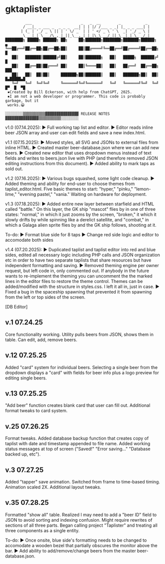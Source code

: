 # gktaplister
```
         ___                      _   _  __        _           _
        / __|_ _ ___ _  _ _ _  __| | | |/ /___ _ _| |_ _ _ ___| |
       | (_ | '_/ _ \ || | ' \/ _` | | ' </ _ \ ' \  _| '_/ _ \ |
        \___|_| \___/\_,_|_||_\__,_| |_|\_\___/_||_\__|_| \___/_|
████████╗ █████╗ ██████╗ ██╗     ██╗███████╗████████╗███████╗██████╗       ▄                                        
╚══██╔══╝██╔══██╗██╔══██╗██║     ██║██╔════╝╚══██╔══╝██╔════╝██╔══██╗      █                                        
   ██║   ███████║██████╔╝██║     ██║███████╗   ██║   █████╗  ██████╔╝      █                                   
   ██║   ██╔══██║██╔═══╝ ██║     ██║╚════██║   ██║   ██╔══╝  ██╔══██╗     ███                                  
   ██║   ██║  ██║██║     ███████╗██║███████║   ██║   ███████╗██║  ██║  █▄█████▄█                                   
   ╚═╝   ╚═╝  ╚═╝╚═╝     ╚══════╝╚═╝╚══════╝   ╚═╝   ╚══════╝╚═╝  ╚═╝  █▀  █  ▀█     
 ▪Created by Bill Eckerson, with help from ChatGPT, 2025.
 ▪I am not a web developer or programmer. This code is probably garbage, but it
 works.😁

░░░░░░░░▒▒▒▒▒▒▒▒▒▒▓▓▓▓▓▓▓▓▓▓▓▓▓▓▓ RELEASE NOTES ▓▓▓▓▓▓▓▓▓▓▓▓▓▓▓▒▒▒▒▒▒▒▒▒▒░░░░░░░░
```

v1.0 (07.14.2025):
► Full working tap list and editor.
► Editor reads inline beer JSON array and user can edit fields and save a new index.html.

v1.1 (07.15.2025):
► Moved styles, all SVG and JSONs to external files from inline HTML.
► Created master beer-database.json where we can add new beers.
► Created new editor that uses dropdown menus instead of text fields and writes to
beers.json live with PHP (and therefore removed JSON editing instructions from this document).
► Added ability to mark taps as sold out.

v1.2 (07.16.2025):
► Various bugs squashed, some light code cleanup.
► Added theming and ability for end-user to choose themes from taplist_editor.html. Five basic themes
to start: "hyper," "pinku," "lemon-lime," "evening pastel," "vania." Waiting on hardware for deployment.

v1.3 (07.18.2025):
► Added entire new  layer between starfield and HTML called "battle." On this layer, the GK ship
"mascot" flies by in one of three states: "normal," in which it just zooms by the screen, "broken," it
which it slowly drifts by while spinning like a derelict satellite, and "combat," in which a Galaga
alien sprite flies by and the GK ship follows, shooting at it.

To-do:
► Format blue side for 8 taps
► Change red side logic and editor to accomodate both sides

v1.4 (07.20.2025):
► Duplicated taplist and taplist editor into red and blue sides, edited all necessary logic including
PHP calls and JSON organization etc in order to have two separate taplists that share resources but
have independent formatting and saving.
► Removed theming engine per owner request, but left code in, only commented out. If anybody in the
future wants to re-implement the theming you can uncomment the the marked lines in the editor files to
restore the theme control. Themes can be added/modified with the structure in styles.css. I left it all 
in, just in case.
► Fixed a bug in the spaceship spawning that prevented it from spawning from the left or top sides of
the screen.

[DB Editor]
## v.1 07.24.25
Core functionality working. Utility pulls beers from JSON, shows them in table. Can edit, add, remove beers.

## v.12 07.25.25
Added "card" system for individual beers. Selecting a single beer from the dropdown displays a "card" with fields for beer info plus a logo preview for editing single beers.

## v.13 07.25.25
 "Add beer" function creates blank card that user can fill out. Additional format tweaks to card system.

## v.25 07.26.25
Format tweaks. Added database backup function that creates copy of taplist with date and timestamp appended to file name. Added working status messages at top of screen ("Saved!" "Error saving..." "Database backed up, etc").

## v.3 07.27.25
Added "tapper" save animation. Switched from frame to time-based timing. Animation scaled 2X. Additional layout tweaks.

## v.35 07.28.25
Formatted "show all" table. Realized I may need to add a "beer ID" field to JSON to avoid sorting and indexing confusion. Might require rewrites of sections of all three parts. Began calling project "Taplister" and treating all three components as a single entity.


To-do:
► Once onsite, blue side's formatting needs to be changed to accomodate a wooden bezel that partially
obscures the monitor above the bar.
► Add ability to add/remove/change beers from the master beer-database.json.